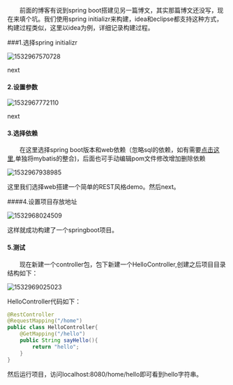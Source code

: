 &emsp;&emsp;前面的博客有说到spring boot搭建见另一篇博文，其实那篇博文还没写，现在来填个坑。我们使用spring initializr来构建，idea和eclipse都支持这种方式，构建过程类似，这里以idea为例，详细记录构建过程。

###1.选择spring initializr

![1532967570728](D:\笔记\markdown\springboot系列\springboot搭建.assets\1532967570728.png)

next

#### 2.设置参数

![1532967772110](D:\笔记\markdown\springboot系列\springboot搭建.assets\1532967772110.png)

next

#### 3.选择依赖

&emsp;&emsp;在这里选择spring boot版本和web依赖（忽略sql的依赖，如有需要[点击这里](f),单独将mybatis的整合)，后面也可手动编辑pom文件修改增加删除依赖

![1532967938985](D:\笔记\markdown\springboot系列\springboot搭建.assets\1532967938985.png)

这里我们选择web搭建一个简单的REST风格demo。然后next。

####4.设置项目存放地址

![1532968024509](D:\笔记\markdown\springboot系列\springboot搭建.assets\1532968024509.png)

这样就成功构建了一个springboot项目。

#### 5.测试

&emsp;&emsp;现在新建一个controller包，包下新建一个HelloController,创建之后项目目录结构如下：

![1532969025023](D:\笔记\markdown\springboot系列\springboot搭建.assets\1532969025023.png)

HelloController代码如下：

```java
@RestController
@RequestMapping("/home")
public class HelloController{
    @GetMapping("/hello")
    public String sayHello(){
        return "hello";
    }
}
```

然后运行项目，访问localhost:8080/home/hello即可看到hello字符串。